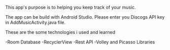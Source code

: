 This app's purpose is to helping you keep track of your music.

The app can be build with Android Studio.
Please enter you Discogs API key in AddMusicActivity.java file.

These are the some technologies i used and learned

-Room Database
-RecyclerView
-Rest API
-Volley and Picasso Libraries
